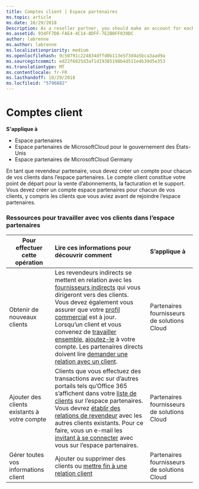 ```yaml
---
title: Comptes client | Espace partenaires
ms.topic: article
ms.date: 10/29/2018
Description: As a reseller partner, you should make an account for each of your customers in Partner Center. The customer account will be your starting point for selling subscriptions, billing, and providing support.
ms.assetid: 934FF7D8-FAE4-4C14-8DFF-7E2B0FF039DC
author: labrenne
ms.author: labrenne
ms.localizationpriority: medium
ms.openlocfilehash: 9c50791c224834dffd0b113e5f3d4a5bca3aad9a
ms.sourcegitcommit: ed22f6825d3af1d19385198b4d511e4b39d5e353
ms.translationtype: MT
ms.contentlocale: fr-FR
ms.lasthandoff: 10/29/2018
ms.locfileid: "5796882"
---
```

# <a name="customer-accounts"></a>Comptes client

**S'applique à**

-  Espace partenaires
-  Espace partenaires de MicrosoftCloud pour le gouvernement des États-Unis
-  Espace partenaires de MicrosoftCloud Germany

En tant que revendeur partenaire, vous devez créer un compte pour chacun de vos clients dans l’espace partenaires. Le compte client constitue votre point de départ pour la vente d’abonnements, la facturation et le support. Vous devez créer un compte espace partenaires pour chacun de vos clients, y compris les clients que vous aviez avant de rejoindre l’espace partenaires.

### <a name="resources-for-working-with-your-customers-on-the-partner-center"></a>Ressources pour travailler avec vos clients dans l’espace partenaires

|**Pour effectuer cette opération**   |**Lire ces informations pour découvrir comment**   |**S’applique à**|
|-----------------|:----------------------------|:--------------|
|Obtenir de nouveaux clients|Les revendeurs indirects se mettent en relation avec les [fournisseurs indirects](indirect-reseller-tasks-in-partner-center.md) qui vous dirigeront vers des clients. Vous devez également vous assurer que votre [profil commercial](create-a-marketing-profile.md) est à jour. Lorsqu’un client et vous convenez de [travailler ensemble](responding-to-referrals.md), [ajoutez-le](add-a-new-customer.md) à votre compte. Les partenaires directs doivent lire [demander une relation avec un client](request-a-relationship-with-a-customer.md).|Partenaires fournisseurs de solutions Cloud|
|Ajouter des clients existants à votre compte   | Clients que vous effectuez des transactions avec sur d’autres portails tels qu’Office 365 s’affichent dans votre [liste de clients](see-your-customer-list.md) sur l’espace partenaires. Vous devrez [établir des relations de revendeur](indirect-reseller-tasks-in-partner-center.md) avec les autres clients existants. Pour ce faire, vous un e-mail les [invitant à se connecter](responding-to-referrals.md) avec vous sur l’espace partenaires.   | Partenaires fournisseurs de solutions Cloud   |
|Gérer toutes vos informations client   | Ajouter ou supprimer des clients ou [mettre fin à une relation client](remove-a-relationship.md)|   Partenaires fournisseurs de solutions Cloud |